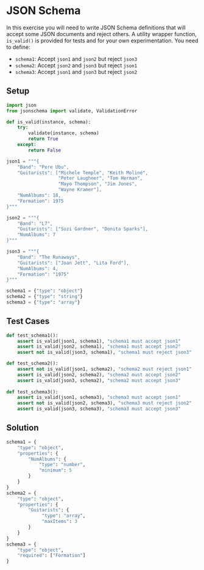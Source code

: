 # JSON Schema

In this exercise you will need to write JSON Schema definitions that will accept some JSON documents and reject others.  A utility wrapper function, `is_valid()` is provided for tests and for your own experimentation.  You need to define:

* `schema1`: Accept `json1` and `json2` but reject `json3`
* `schema2`: Accept `json2` and `json3` but reject `json1`
* `schema3`: Accept `json1` and `json3` but reject `json2`

## Setup
```python
import json
from jsonschema import validate, ValidationError

def is_valid(instance, schema):
    try:
        validate(instance, schema)
        return True
    except:
        return False

json1 = """{
    "Band": "Pere Ubu",
    "Guitarists": ["Michele Temple", "Keith Moliné",
                   "Peter Laughner", "Tom Herman",
                   "Mayo Thompson", "Jim Jones",
                   "Wayne Kramer"],
    "NumAlbums": 18,
    "Formation": 1975
}"""

json2 = """{
    "Band": "L7",
    "Guitarists": ["Suzi Gardner", "Donita Sparks"],
    "NumAlbums": 7
}"""

json3 = """{
    "Band": "The Runaways",
    "Guitarists": ["Joan Jett", "Lita Ford"],
    "NumAlbums": 4,
    "Formation": "1975"
}"""

schema1 = {"type": "object"}
schema2 = {"type": "string"}
schema3 = {"type": "array"}
```

## Test Cases
```python
def test_schema1():
    assert is_valid(json1, schema1), "schema1 must accept json1"
    assert is_valid(json2, schema1), "schema1 must accept json2"
    assert not is_valid(json3, schema1), "schema1 must reject json3"

def test_schema2():
    assert not is_valid(json1, schema2), "schema2 must reject json1"
    assert is_valid(json2, schema2), "schema2 must accept json2"
    assert is_valid(json3, schema2), "schema2 must accept json3"
    
def test_schema3():
    assert is_valid(json1, schema3), "schema3 must accept json1"
    assert not is_valid(json2, schema3), "schema3 must reject json2"
    assert is_valid(json3, schema3), "schema3 must accept json3"
```

## Solution

```python
schema1 = {
    "type": "object",
    "properties": {
        "NumAlbums": {
            "type": "number",
            "minimum": 5
        }
    }
}
schema2 = {
    "type": "object",
    "properties": {
        "Guitarists": {
             "type": "array",
             "maxItems": 3
        }
    }
}
schema3 = {
    "type": "object",
    "required": ["Formation"]
}
```